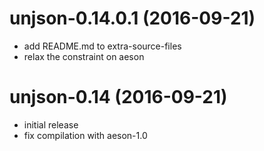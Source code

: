 # unjson-0.14.0.1 (2016-09-21)
* add README.md to extra-source-files
* relax the constraint on aeson

# unjson-0.14 (2016-09-21)
* initial release
* fix compilation with aeson-1.0
